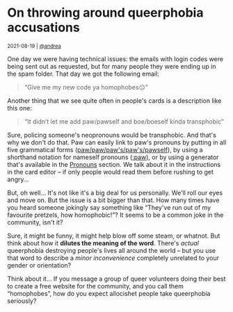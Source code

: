 # On throwing around queerphobia accusations

<small>2021-08-19 | [@andrea](/@andrea)</small>

One day we were having technical issues: the emails with login codes were being sent out as requested,
but for many people they were ending up in the spam folder.
That day we got the following email:

> “Give me my new code ya homophobes😑”

Another thing that we see quite often in people's cards is a description like this one:

> “It didn’t let me add paw/pawself and boe/boeself kinda transphobic”

Sure, policing someone's neopronouns would be transphobic. And that's why we don't do that.
Paw can easily link to paw's pronouns by putting in all five grammatical forms
([paw/paw/paw's/paw's/pawself](https://en.pronouns.page/paw/paw/paw's/paw's/pawself)),
by using a shorthand notation for nameself pronouns ([:paw](https://en.pronouns.page/:paw)),
or by using a generator that's available in the [Pronouns](/pronouns) section.
We talk about it in the instructions in the card editor –
if only people would read them before rushing to get angry…

But, oh well… It's not like it's a big deal for us personally. We'll roll our eyes and move on.
But the issue is a bit bigger than that.
How many times have you heard someone jokingly say something like
“They've run out of my favourite pretzels, how homophobic!”?
It seems to be a common joke in the community, isn't it?

Sure, it might be funny, it might help blow off some steam, or whatnot.
But think about how it **dilutes the meaning of the word**.
There's _actual_ queerphobia destroying people's lives all around the world –
but you use that word to describe a _minor inconvenience_ completely unrelated to your gender or orientation?

Think about it… If you message a group of queer volunteers doing their best to create a free website for the community,
and you call them “homophobes”, how do you expect allocishet people take queerphobia seriously?
